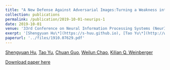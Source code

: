 ```yaml
---
title: "A New Defense Against Adversarial Images:Turning a Weakness into a Strength"
collection: publications
permalink: /publication/2019-10-01-neurips-1
date: 2019-10-01
venue: '33rd Conference on Neural Information Processing Systems (NeurIPS 2019)'
exerpt: '[Shengyuan Hu\*](https://s-huu.github.io), [Tao Yu\*](http://www.cs.cornell.edu/~tyu/), [Chuan Guo](https://sites.google.com/view/chuanguo), [Weilun Chao](http://www-scf.usc.edu/~weilunc/), [Kilian Q. Weinberger](http://kilian.cs.cornell.edu/index.html)'
paperurl: '../files/1910.07629.pdf'
---
```

[Shengyuan Hu](https://s-huu.github.io), [Tao Yu](http://www.cs.cornell.edu/~tyu/), [Chuan Guo](https://sites.google.com/view/chuanguo), [Weilun Chao](http://www-scf.usc.edu/~weilunc/), [Kilian Q. Weinberger](http://kilian.cs.cornell.edu/index.html)

[Download paper here](../files/1910.07629.pdf)
